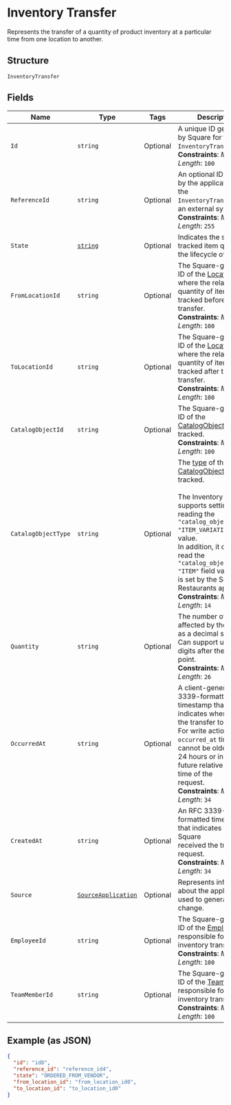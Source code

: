 
# Inventory Transfer

Represents the transfer of a quantity of product inventory at a
particular time from one location to another.

## Structure

`InventoryTransfer`

## Fields

| Name | Type | Tags | Description |
|  --- | --- | --- | --- |
| `Id` | `string` | Optional | A unique ID generated by Square for the<br>`InventoryTransfer`.<br>**Constraints**: *Maximum Length*: `100` |
| `ReferenceId` | `string` | Optional | An optional ID provided by the application to tie the<br>`InventoryTransfer` to an external system.<br>**Constraints**: *Maximum Length*: `255` |
| `State` | [`string`](../../doc/models/inventory-state.md) | Optional | Indicates the state of a tracked item quantity in the lifecycle of goods. |
| `FromLocationId` | `string` | Optional | The Square-generated ID of the [Location](entity:Location) where the related<br>quantity of items was tracked before the transfer.<br>**Constraints**: *Maximum Length*: `100` |
| `ToLocationId` | `string` | Optional | The Square-generated ID of the [Location](entity:Location) where the related<br>quantity of items was tracked after the transfer.<br>**Constraints**: *Maximum Length*: `100` |
| `CatalogObjectId` | `string` | Optional | The Square-generated ID of the<br>[CatalogObject](entity:CatalogObject) being tracked.<br>**Constraints**: *Maximum Length*: `100` |
| `CatalogObjectType` | `string` | Optional | The [type](entity:CatalogObjectType) of the [CatalogObject](entity:CatalogObject) being tracked.<br><br>The Inventory API supports setting and reading the `"catalog_object_type": "ITEM_VARIATION"` field value.<br>In addition, it can also read the `"catalog_object_type": "ITEM"` field value that is set by the Square Restaurants app.<br>**Constraints**: *Maximum Length*: `14` |
| `Quantity` | `string` | Optional | The number of items affected by the transfer as a decimal string.<br>Can support up to 5 digits after the decimal point.<br>**Constraints**: *Maximum Length*: `26` |
| `OccurredAt` | `string` | Optional | A client-generated RFC 3339-formatted timestamp that indicates when<br>the transfer took place. For write actions, the `occurred_at` timestamp<br>cannot be older than 24 hours or in the future relative to the time of the<br>request.<br>**Constraints**: *Maximum Length*: `34` |
| `CreatedAt` | `string` | Optional | An RFC 3339-formatted timestamp that indicates when Square<br>received the transfer request.<br>**Constraints**: *Maximum Length*: `34` |
| `Source` | [`SourceApplication`](../../doc/models/source-application.md) | Optional | Represents information about the application used to generate a change. |
| `EmployeeId` | `string` | Optional | The Square-generated ID of the [Employee](entity:Employee) responsible for the<br>inventory transfer.<br>**Constraints**: *Maximum Length*: `100` |
| `TeamMemberId` | `string` | Optional | The Square-generated ID of the [Team Member](entity:TeamMember) responsible for the<br>inventory transfer.<br>**Constraints**: *Maximum Length*: `100` |

## Example (as JSON)

```json
{
  "id": "id8",
  "reference_id": "reference_id4",
  "state": "ORDERED_FROM_VENDOR",
  "from_location_id": "from_location_id0",
  "to_location_id": "to_location_id0"
}
```

